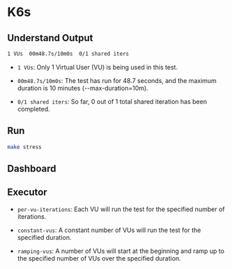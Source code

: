 # K6s

## Understand Output

```bash
1 VUs  00m48.7s/10m0s  0/1 shared iters
```

- `1 VUs`:
  Only 1 Virtual User (VU) is being used in this test.

- `00m48.7s/10m0s`:
  The test has run for 48.7 seconds, and the maximum duration is 10 minutes (--max-duration=10m).

- `0/1 shared iters`:
  So far, 0 out of 1 total shared iteration has been completed.

## Run

```bash
make stress
```

## Dashboard

## Executor

- `per-vu-iterations`:
  Each VU will run the test for the specified number of iterations.

- `constant-vus`:
  A constant number of VUs will run the test for the specified duration.

- `ramping-vus`:
  A number of VUs will start at the beginning and ramp up to the specified number of VUs over the specified duration.
